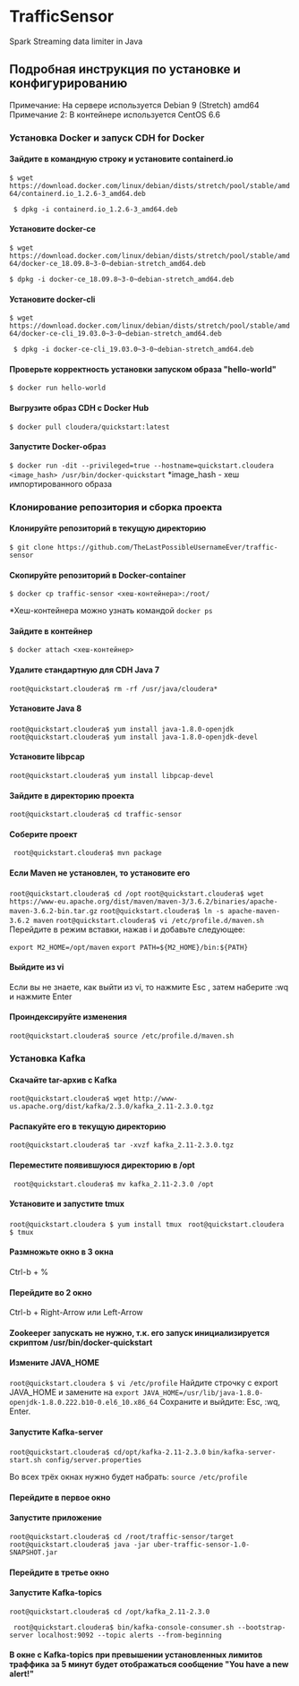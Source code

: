 # TrafficSensor #
Spark Streaming data limiter in Java

## Подробная инструкция по установке и конфигурированию ##
Примечание: На сервере используется Debian 9 (Stretch) amd64
Примечание 2: В контейнере используется CentOS 6.6

### Установка Docker и запуск CDH for Docker ###
#### Зайдите в командную строку и установите containerd.io ####
``` $ wget https://download.docker.com/linux/debian/dists/stretch/pool/stable/amd64/containerd.io_1.2.6-3_amd64.deb ```
 
``` $ dpkg -i containerd.io_1.2.6-3_amd64.deb```

#### Установите docker-ce ####

``` $ wget https://download.docker.com/linux/debian/dists/stretch/pool/stable/amd64/docker-ce_18.09.8~3-0~debian-stretch_amd64.deb ```

``` $ dpkg -i docker-ce_18.09.8~3-0~debian-stretch_amd64.deb  ```

#### Установите docker-cli ####

``` $ wget https://download.docker.com/linux/debian/dists/stretch/pool/stable/amd64/docker-ce-cli_19.03.0~3-0~debian-stretch_amd64.deb ```

``` $ dpkg -i docker-ce-cli_19.03.0~3-0~debian-stretch_amd64.deb```

#### Проверьте корректность установки запуском образа "hello-world" ####

``` $ docker run hello-world ```

#### Выгрузите образ CDH с Docker Hub

``` $ docker pull cloudera/quickstart:latest ```

#### Запустите Docker-образ

``` $ docker run -dit --privileged=true --hostname=quickstart.cloudera <image_hash> /usr/bin/docker-quickstart ``` 
*image_hash - хеш импортированного образа

### Клонирование репозитория и сборка проекта

#### Клонируйте репозиторий в текущую директорию

``` $ git clone https://github.com/TheLastPossibleUsernameEver/traffic-sensor ```

#### Скопируйте репозиторий в Docker-container

``` $ docker cp traffic-sensor <хеш-контейнера>:/root/ ```

*Хеш-контейнера можно узнать командой ```docker ps```

#### Зайдите в контейнер

``` $ docker attach <хеш-контейнер> ```

#### Удалите стандартную для CDH Java 7

``` root@quickstart.cloudera$ rm -rf /usr/java/cloudera* ```

#### Установите Java 8

``` root@quickstart.cloudera$ yum install java-1.8.0-openjdk ```
``` root@quickstart.cloudera$ yum install java-1.8.0-openjdk-devel```

#### Установите libpcap

``` root@quickstart.cloudera$ yum install libpcap-devel ```

#### Зайдите в директорию проекта

``` root@quickstart.cloudera$ cd traffic-sensor ```

#### Соберите проект

``` root@quickstart.cloudera$ mvn package```

#### Если Maven не установлен, то установите его

``` root@quickstart.cloudera$ cd /opt ```
``` root@quickstart.cloudera$ wget https://www-eu.apache.org/dist/maven/maven-3/3.6.2/binaries/apache-maven-3.6.2-bin.tar.gz ```
``` root@quickstart.cloudera$ ln -s apache-maven-3.6.2 maven ```
``` root@quickstart.cloudera$ vi /etc/profile.d/maven.sh ```
Перейдите в режим вставки, нажав i и добавьте следующее:

``` export M2_HOME=/opt/maven ```
``` export PATH=${M2_HOME}/bin:${PATH} ```

#### Выйдите из vi

Если вы не знаете, как выйти из vi, то нажмите Esc , затем наберите :wq и нажмите Enter

#### Проиндексируйте изменения

``` root@quickstart.cloudera$ source /etc/profile.d/maven.sh ```

### Установка Kafka

#### Скачайте tar-архив с Kafka

``` root@quickstart.cloudera$ wget http://www-us.apache.org/dist/kafka/2.3.0/kafka_2.11-2.3.0.tgz ```

#### Распакуйте его в текущую директорию

``` root@quickstart.cloudera$ tar -xvzf kafka_2.11-2.3.0.tgz  ```

#### Переместите появившуюся директорию в /opt

``` root@quickstart.cloudera$ mv kafka_2.11-2.3.0 /opt```

#### Установите и запустите tmux

``` root@quickstart.cloudera $ yum install tmux  ```
``` root@quickstart.cloudera $ tmux ```

#### Размножьте окно в 3 окна 

Ctrl-b + %

#### Перейдите во 2 окно

Ctrl-b + Right-Arrow или Left-Arrow 
 
#### Zookeeper запускать не нужно, т.к. его запуск инициализируется скриптом /usr/bin/docker-quickstart

#### Измените JAVA_HOME

``` root@quickstart.cloudera $ vi /etc/profile ```
Найдите строчку с export JAVA_HOME и замените на
``` export JAVA_HOME=/usr/lib/java-1.8.0-openjdk-1.8.0.222.b10-0.el6_10.x86_64 ```
Сохраните и выйдите: Esc, :wq, Enter.

#### Запустите Kafka-server

``` root@quickstart.cloudera$ cd/opt/kafka-2.11-2.3.0 ```
``` bin/kafka-server-start.sh config/server.properties ```

Во всех трёх окнах нужно будет набрать: 
``` source /etc/profile ```

#### Перейдите в первое окно

#### Запустите приложение

``` root@quickstart.cloudera$ cd /root/traffic-sensor/target ```
``` root@quickstart.cloudera$ java -jar uber-traffic-sensor-1.0-SNAPSHOT.jar ```

#### Перейдите в третье окно

#### Запустите Kafka-topics

``` root@quickstart.cloudera$ cd /opt/kafka_2.11-2.3.0 ```

``` root@quickstart.cloudera$ bin/kafka-console-consumer.sh --bootstrap-server localhost:9092 --topic alerts --from-beginning```

#### В окне с Kafka-topics при превышении установленных лимитов траффика за 5 минут будет отображаться сообщение "You have a new alert!"
